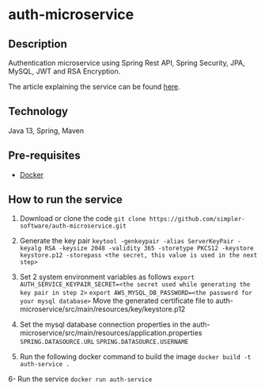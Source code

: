# auth-microservice

## Description
Authentication microservice using Spring Rest API, Spring Security, JPA, MySQL, JWT and RSA Encryption.

The article explaining the service can be found [here](https://simplersoftware.io/secure-backend-apis-using-a-custom-authentication-microservice/).

## Technology
Java 13, Spring, Maven

## Pre-requisites 
- [Docker](https://www.docker.com/get-started) 

## How to run the service
1. Download or clone the code
`git clone https://github.com/simpler-software/auth-microservice.git`

2. Generate the key pair
`keytool -genkeypair -alias ServerKeyPair -keyalg RSA -keysize 2048 -validity 365 -storetype PKCS12 -keystore keystore.p12 -storepass <the secret, this value is used in the next step>`

3. Set 2 system environment variables as follows
`export AUTH_SERVICE_KEYPAIR_SECRET=<the secret used while generating the key pair in step 2>`
`export AWS_MYSQL_DB_PASSWORD=<the password for your mysql database>`
Move the generated certificate file to auth-microservice/src/main/resources/key/keystore.p12

4. Set the mysql database connection properties in the auth-microservice/src/main/resources/application.properties
`SPRING.DATASOURCE.URL`
`SPRING.DATASOURCE.USERNAME`

5. Run the following docker command to build the image
`docker build -t auth-service .`

6- Run the service
`docker run auth-service`
